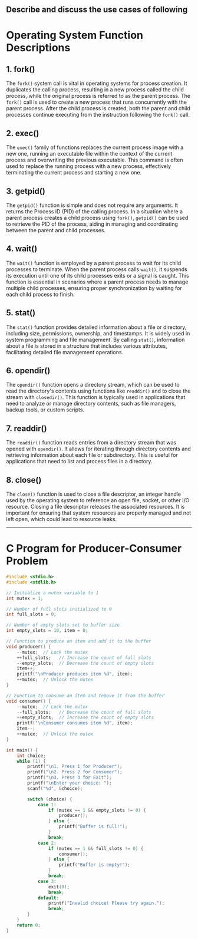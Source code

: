 ## Describe and discuss the use cases of following

# Operating System Function Descriptions

## 1. fork()

The `fork()` system call is vital in operating systems for process creation. It duplicates the calling process, resulting in a new process called the child process, while the original process is referred to as the parent process. The `fork()` call is used to create a new process that runs concurrently with the parent process. After the child process is created, both the parent and child processes continue executing from the instruction following the `fork()` call.

## 2. exec()

The `exec()` family of functions replaces the current process image with a new one, running an executable file within the context of the current process and overwriting the previous executable. This command is often used to replace the running process with a new process, effectively terminating the current process and starting a new one.

## 3. getpid()

The `getpid()` function is simple and does not require any arguments. It returns the Process ID (PID) of the calling process. In a situation where a parent process creates a child process using `fork()`, `getpid()` can be used to retrieve the PID of the process, aiding in managing and coordinating between the parent and child processes.

## 4. wait()

The `wait()` function is employed by a parent process to wait for its child processes to terminate. When the parent process calls `wait()`, it suspends its execution until one of its child processes exits or a signal is caught. This function is essential in scenarios where a parent process needs to manage multiple child processes, ensuring proper synchronization by waiting for each child process to finish.

## 5. stat()

The `stat()` function provides detailed information about a file or directory, including size, permissions, ownership, and timestamps. It is widely used in system programming and file management. By calling `stat()`, information about a file is stored in a structure that includes various attributes, facilitating detailed file management operations.

## 6. opendir()

The `opendir()` function opens a directory stream, which can be used to read the directory's contents using functions like `readdir()` and to close the stream with `closedir()`. This function is typically used in applications that need to analyze or manage directory contents, such as file managers, backup tools, or custom scripts.

## 7. readdir()

The `readdir()` function reads entries from a directory stream that was opened with `opendir()`. It allows for iterating through directory contents and retrieving information about each file or subdirectory. This is useful for applications that need to list and process files in a directory.

## 8. close()

The `close()` function is used to close a file descriptor, an integer handle used by the operating system to reference an open file, socket, or other I/O resource. Closing a file descriptor releases the associated resources. It is important for ensuring that system resources are properly managed and not left open, which could lead to resource leaks.

---

# C Program for Producer-Consumer Problem

```c
#include <stdio.h>
#include <stdlib.h>

// Initialize a mutex variable to 1
int mutex = 1;

// Number of full slots initialized to 0
int full_slots = 0;

// Number of empty slots set to buffer size
int empty_slots = 10, item = 0;

// Function to produce an item and add it to the buffer
void producer() {
    --mutex;  // Lock the mutex
    ++full_slots;   // Increase the count of full slots
    --empty_slots;  // Decrease the count of empty slots
    item++;
    printf("\nProducer produces item %d", item);
    ++mutex;  // Unlock the mutex
}

// Function to consume an item and remove it from the buffer
void consumer() {
    --mutex;  // Lock the mutex
    --full_slots;   // Decrease the count of full slots
    ++empty_slots;  // Increase the count of empty slots
    printf("\nConsumer consumes item %d", item);
    item--;
    ++mutex;  // Unlock the mutex
}

int main() {
    int choice;
    while (1) {
        printf("\n1. Press 1 for Producer");
        printf("\n2. Press 2 for Consumer");
        printf("\n3. Press 3 for Exit");
        printf("\nEnter your choice: ");
        scanf("%d", &choice);

        switch (choice) {
            case 1:
                if (mutex == 1 && empty_slots != 0) {
                    producer();
                } else {
                    printf("Buffer is full!");
                }
                break;
            case 2:
                if (mutex == 1 && full_slots != 0) {
                    consumer();
                } else {
                    printf("Buffer is empty!");
                }
                break;
            case 3:
                exit(0);
                break;
            default:
                printf("Invalid choice! Please try again.");
                break;
        }
    }
    return 0;
}
